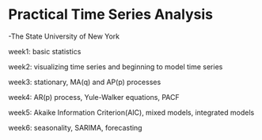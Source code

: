 # Practical Time Series Analysis 
-The State University of New York

week1: basic statistics

week2: visualizing time series and beginning to model time series

week3: stationary, MA(q) and AP(p) processes

week4: AR(p) process, Yule-Walker equations, PACF

week5: Akaike Information Criterion(AIC), mixed models, integrated models

week6: seasonality, SARIMA, forecasting
